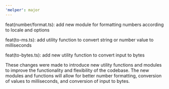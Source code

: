 ```yaml
---
'melper': major
---
```


feat(number/format.ts): add new module for formatting numbers according to locale and options

feat(to-ms.ts): add utility function to convert string or number value to milliseconds

feat(to-bytes.ts): add new utility function to convert input to bytes

These changes were made to introduce new utility functions and modules to improve the functionality and flexibility of the codebase. The new modules and functions will allow for better number formatting, conversion of values to milliseconds, and conversion of input to bytes.
